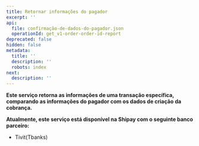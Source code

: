 ```yaml
---
title: Retornar informações do pagador
excerpt: ''
api:
  file: confirmação-de-dados-do-pagador.json
  operationId: get_v1-order-order-id-report
deprecated: false
hidden: false
metadata:
  title: ''
  description: ''
  robots: index
next:
  description: ''
---
```

**Este serviço retorna as informações de uma transação específica, comparando as informações do pagador com os dados de criação da cobrança.**

**Atualmente, este serviço está disponível na Shipay com o seguinte banco parceiro:**

* Tivit(Tbanks)
